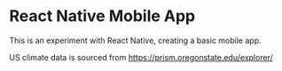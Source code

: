 # React Native Mobile App
This is an experiment with React Native, creating a basic mobile app.

US climate data is sourced from https://prism.oregonstate.edu/explorer/
